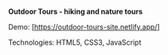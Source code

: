 **Outdoor Tours - hiking and nature tours**

Demo: [https://outdoor-tours-site.netlify.app/]

Technologies: HTML5, CSS3, JavaScript
